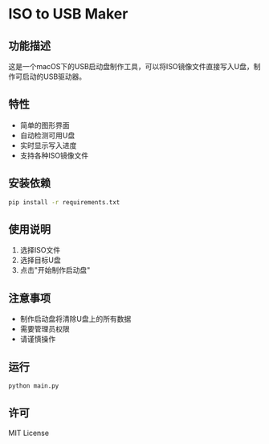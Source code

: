 # ISO to USB Maker

## 功能描述
这是一个macOS下的USB启动盘制作工具，可以将ISO镜像文件直接写入U盘，制作可启动的USB驱动器。

## 特性
- 简单的图形界面
- 自动检测可用U盘
- 实时显示写入进度
- 支持各种ISO镜像文件

## 安装依赖
```bash
pip install -r requirements.txt
```

## 使用说明
1. 选择ISO文件
2. 选择目标U盘
3. 点击"开始制作启动盘"

## 注意事项
- 制作启动盘将清除U盘上的所有数据
- 需要管理员权限
- 请谨慎操作

## 运行
```bash
python main.py
```

## 许可
MIT License
